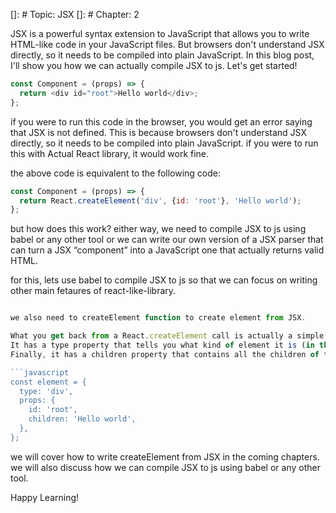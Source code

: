 []: # Topic: JSX
[]: # Chapter: 2

JSX is a powerful syntax extension to JavaScript that allows you to write HTML-like code in your JavaScript files.
But browsers don't understand JSX directly, so it needs to be compiled into plain JavaScript. 
In this blog post, I'll show you how we can actually compile JSX to js.
Let's get started!

```javascript
const Component = (props) => {
  return <div id="root">Hello world</div>;
};
```

if you were to run this code in the browser, you would get an error saying that JSX is not defined.
This is because browsers don't understand JSX directly, so it needs to be compiled into plain JavaScript.
if you were to run this with Actual React library, it would work fine.

the above code is equivalent to the following code:

```javascript
const Component = (props) => {
  return React.createElement('div', {id: 'root'}, 'Hello world');
};
```

but how does this work?
either way, we need to compile JSX to js using babel or any other tool or we can write our own version of a JSX parser that can turn a JSX “component” into a JavaScript one that actually returns valid HTML.

for this, lets use babel to compile JSX to js so that we can focus on writing other main fetaures of react-like-library.

```javascript

we also need to createElement function to create element from JSX.

What you get back from a React.createElement call is actually a simple object that describes the element you want to create.
It has a type property that tells you what kind of element it is (in this case, a div), and it has a props property that contains all the attributes you want to set on the element.
Finally, it has a children property that contains all the children of the element.

```javascript
const element = {
  type: 'div',
  props: {
    id: 'root',
    children: 'Hello world',
  },
};
```

we will cover how to write createElement from JSX in the coming chapters.
we will also discuss how we can compile JSX to js using babel or any other tool.

Happy Learning!

